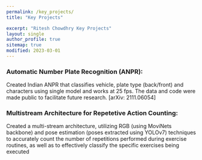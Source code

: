 ```yaml
---
permalink: /key_projects/
title: "Key Projects"

excerpt: "Ritesh Chowdhry Key Projects"
layout: single
author_profile: true
sitemap: true
modified: 2023-03-01
---
```

### Automatic Number Plate Recognition (ANPR): 
Created Indian ANPR that classifies vehicle, plate type (back/front) and characters using single model and works at 25 fps. The data and code were made public to facilitate future research. [arXiv: 2111.06054]

### Multistream Architecture for Repetetive Action Counting: 
Created a multi-stream architecture, utilizing RGB (using MoviNets backbone) and pose estimation (poses extracted using YOLOv7) techniques to accurately count the number of repetitions performed during exercise routines, as well as to effectively classify the specific exercises being executed
